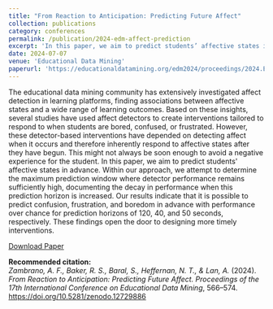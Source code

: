 ```yaml
---
title: "From Reaction to Anticipation: Predicting Future Affect"
collection: publications
category: conferences
permalink: /publication/2024-edm-affect-prediction
excerpt: 'In this paper, we aim to predict students’ affective states in advance. Within our approach, we attempt to determine the maximum prediction window where detector performance remains sufficiently high, documenting the decay in performance when this prediction horizon is increased. Our results indicate that it is possible to predict confusion, frustration, and boredom in advance with performance over chance for prediction horizons of 120, 40, and 50 seconds, respectively.'
date: 2024-07-07
venue: 'Educational Data Mining'
paperurl: 'https://educationaldatamining.org/edm2024/proceedings/2024.EDM-short-papers.58/'
---
```


The educational data mining community has extensively investigated affect detection in learning platforms, finding associations between affective states and a wide range of learning outcomes. Based on these insights, several studies have used affect detectors to create interventions tailored to respond to when students are bored, confused, or frustrated. However, these detector-based interventions have depended on detecting affect when it occurs and therefore inherently respond to affective states after they have begun. This might not always be soon enough to avoid a negative experience for the student. In this paper, we aim to predict students' affective states in advance. Within our approach, we attempt to determine the maximum prediction window where detector performance remains sufficiently high, documenting the decay in performance when this prediction horizon is increased. Our results indicate that it is possible to predict confusion, frustration, and boredom in advance with performance over chance for prediction horizons of 120, 40, and 50 seconds, respectively. These findings open the door to designing more timely interventions.

[Download Paper](https://educationaldatamining.org/edm2024/proceedings/2024.EDM-short-papers.58/)

<b>Recommended citation:</b><br>
<i>Zambrano, A. F., Baker, R. S., Baral, S., Heffernan, N. T., & Lan, A.</i> (2024). 
<i>From Reaction to Anticipation: Predicting Future Affect.</i> 
<i>Proceedings of the 17th International Conference on Educational Data Mining</i>, 566–574. 
<a href="https://doi.org/10.5281/zenodo.12729886">https://doi.org/10.5281/zenodo.12729886</a>

